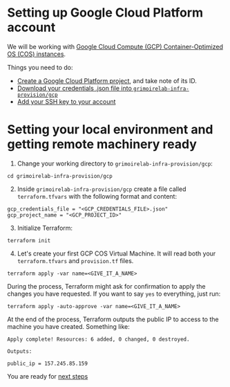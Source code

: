 # Setting up Google Cloud Platform account

We will be working with [Google Cloud Compute (GCP) Container-Optimized OS (COS) instances](https://cloud.google.com/container-optimized-os/).

Things you need to do:
* [Create a Google Cloud Platform project](https://cloud.google.com/resource-manager/docs/creating-managing-projects), and take note of its ID.
* [Download your credentials .json file into `grimoirelab-infra-provision/gcp`](https://cloud.google.com/docs/authentication/end-user#creating_your_client_credentials)
* [Add your SSH key to your account](https://cloud.google.com/compute/docs/instances/adding-removing-ssh-keys)

# Setting your local environment and getting remote machinery ready

1. Change your working directory to `grimoirelab-infra-provision/gcp`:
```
cd grimoirelab-infra-provision/gcp
```

2. Inside `grimoirelab-infra-provision/gcp` create a file called `terraform.tfvars` with the following format and content:
```
gcp_credentials_file = "<GCP_CREDENTIALS_FILE>.json"
gcp_project_name = "<GCP_PROJECT_ID>"
```

3. Initialize Terraform:
```
terraform init
```

4. Let's create your first GCP COS Virtual Machine. It will read both your `terraform.tfvars` and `provision.tf` files.
```
terraform apply -var name=<GIVE_IT_A_NAME>
```

During the process, Terraform might ask for confirmation to apply the changes you
have requested. If you want to say `yes` to everything, just run:
```
terraform apply -auto-approve -var name=<GIVE_IT_A_NAME>
```

At the end of the process, Terraform outputs the public IP to access to the
machine you have created. Something like:
```
Apply complete! Resources: 6 added, 0 changed, 0 destroyed.

Outputs:

public_ip = 157.245.85.159
```

You are ready for [next steps](../README.md#step-2-deploy-and-manage-grimoirelab-in-your-cloud-infrastructure)